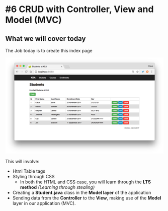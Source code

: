 # #6 CRUD with Controller, View and Model (MVC)

## What we will cover today

The Job today is to create this index page

<img src="/students_index.png" />

This will involve:
* Html Table tags
* Styling through CSS
  * In both the HTML and CSS case, you will learn through the **LTS method** _(Learning through stealing)_ 
* Creating a **Student.java** class in the **Model layer** of the application
* Sending data from the **Controller** to the **View**, making use of the **Model** layer in our application (MVC).


